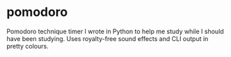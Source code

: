 # pomodoro

Pomodoro technique timer I wrote in Python to help me study while I should have been studying. Uses royalty-free sound effects and CLI output in pretty colours.
